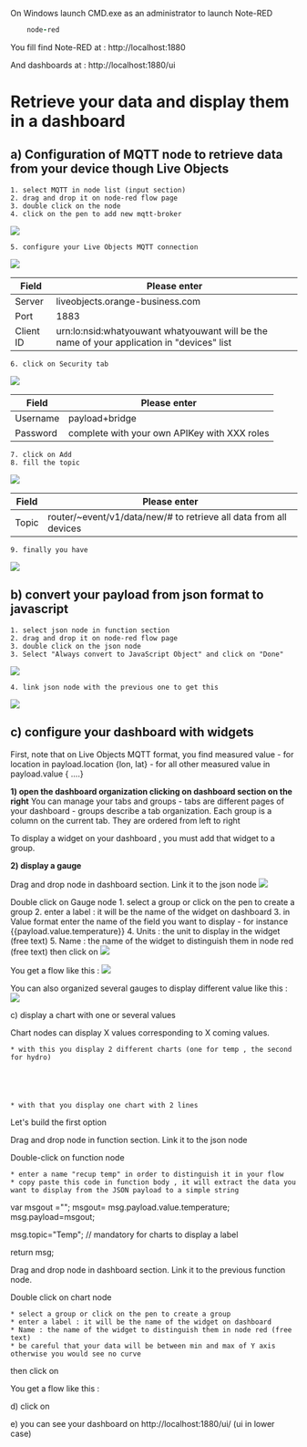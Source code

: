 On Windows launch CMD.exe as an administrator to launch Note-RED

```ruby
    node-red
```

You fill find Note-RED at : http://localhost:1880

And dashboards at : http://localhost:1880/ui

# Retrieve your data and display them in a dashboard #

## a) Configuration of MQTT node to retrieve data from your device though Live Objects ##


	1. select MQTT in node list (input section) 
	2. drag and drop it on node-red flow page
	3. double click on the node 
	4. click on the pen to add new mqtt-broker
![](img/addbroker.png)

	5. configure your Live Objects MQTT connection 

![](img/configurebroker.png)

Field | Please enter 
------------ | -------------
Server | liveobjects.orange-business.com
Port | 1883
Client ID | urn:lo:nsid:whatyouwant whatyouwant will be the name of your application in "devices" list

	6. click on Security tab

![](img/securitytab.png)

Field | Please enter 
------------ | -------------
Username | payload+bridge
Password | complete with your own APIKey with XXX roles
	
	7. click on Add
	8. fill the topic 
	
![](img/filltopic.png)


Field | Please enter 
------------ | -------------
Topic | router/~event/v1/data/new/# to retrieve all data from all devices

	9. finally you have 

![](img/mqttinput.png)


## b) convert your payload from json format to javascript ##

	1. select json node in function section
	2. drag and drop it on node-red flow page
	3. double click on the json node 
	3. Select "Always convert to JavaScript Object" and click on "Done"
![](img/jsonnode.png)

	4. link json node with the previous one to get this
![](img/mqttjson.png)


## c) configure your dashboard with widgets ##

First, note that on Live Objects MQTT format, you find measured value 
	- for location in payload.location {lon, lat}
	- for all other measured value in payload.value { ....}

**1) open the dashboard organization clicking on dashboard section on the right**
You can manage your tabs and groups
	- tabs are different pages of your dashboard
	- groups describe a tab organization. Each group is a column on the current tab. They are ordered from left to right

To display a widget on your dashboard , you must add that widget to a group.

**2) display a gauge**

Drag and drop node in dashboard section. Link it to the json node
![](img/flowtogauge.png)


Double click on Gauge node 
	1. select a group or click on the pen to create a group
	2. enter a label : it will be the name of the widget on dashboard
	3. in Value format enter the name of the field you want to display 
		- for instance {{payload.value.temperature}} 
	4. Units : the unit to display in the widget (free text)
	5. Name : the name of the widget to distinguish them in node red (free text)
then click on 
![](img/configgauge.png)

You get a flow like this : 
![](img/flowtogauge2.png)

You can also organized several gauges to display different value like this :
![](img/flowtogauge3.png)


c) display a chart with one or several values

Chart nodes can display X values corresponding to X coming values.


	* with this you display 2 different charts (one for temp , the second for hydro)





	* with that you display one chart with 2 lines 






Let's build the first option

Drag and drop node in function section. Link it to the json node

Double-click on function node 

	* enter a name "recup temp" in order to distinguish it in your flow
	* copy paste this code in function body , it will extract the data you want to display from the JSON payload to a simple string



var msgout ="";
msgout= msg.payload.value.temperature;
msg.payload=msgout;

msg.topic="Temp"; // mandatory for charts to display a label

return msg;


Drag and drop node in dashboard section. Link it to the previous function node.


Double click on chart node 

	* select a group or click on the pen to create a group
	* enter a label : it will be the name of the widget on dashboard
	* Name : the name of the widget to distinguish them in node red (free text)
	* be careful that your data will be between min and max of Y axis otherwise you would see no curve

then click on  







You get a flow like this : 



d) click on 

e) you can see your dashboard on http://localhost:1880/ui/  (ui in lower case)
